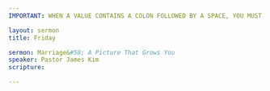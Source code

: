 ```yaml
---
IMPORTANT: WHEN A VALUE CONTAINS A COLON FOLLOWED BY A SPACE, YOU MUST USE &#58;

layout: sermon
title: Friday

sermon: Marriage&#58; A Picture That Grows You
speaker: Pastor James Kim
scripture: 

---
```



 
